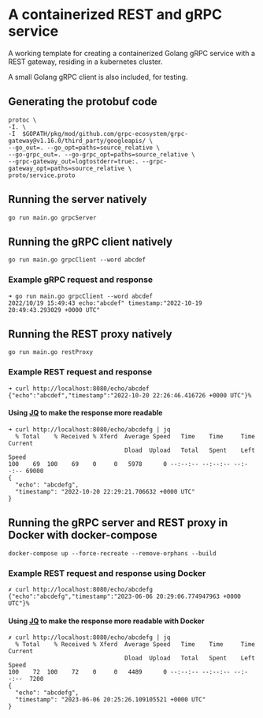 # A containerized REST and gRPC service

A working template for creating a containerized Golang gRPC
service with a REST gateway, residing in a kubernetes cluster.

A small Golang gRPC client is also included, for testing.

## Generating the protobuf code

```shell
protoc \
-I. \
-I  $GOPATH/pkg/mod/github.com/grpc-ecosystem/grpc-gateway@v1.16.0/third_party/googleapis/ \
--go_out=. --go_opt=paths=source_relative \
--go-grpc_out=. --go-grpc_opt=paths=source_relative \
--grpc-gateway_out=logtostderr=true:. --grpc-gateway_opt=paths=source_relative \
proto/service.proto
```

## Running the server natively

```shell
go run main.go grpcServer
```

## Running the gRPC client natively

```shell
go run main.go grpcClient --word abcdef
```

### Example gRPC request and response

```shell
➜ go run main.go grpcClient --word abcdef
2022/10/19 15:49:43 echo:"abcdef" timestamp:"2022-10-19 20:49:43.293029 +0000 UTC"
```

## Running the REST proxy natively

```shell
go run main.go restProxy
```

### Example REST request and response

```shell
➜ curl http://localhost:8080/echo/abcdef
{"echo":"abcdef","timestamp":"2022-10-20 22:26:46.416726 +0000 UTC"}%
```

#### Using [JQ](https://github.com/stedolan/jq) to make the response more readable

```shell
➜ curl http://localhost:8080/echo/abcdefg | jq
  % Total    % Received % Xferd  Average Speed   Time    Time     Time  Current
                                 Dload  Upload   Total   Spent    Left  Speed
100    69  100    69    0     0   5978      0 --:--:-- --:--:-- --:--:-- 69000
{
  "echo": "abcdefg",
  "timestamp": "2022-10-20 22:29:21.706632 +0000 UTC"
}
```

## Running the gRPC server and REST proxy in Docker with docker-compose

```shell
docker-compose up --force-recreate --remove-orphans --build
```

### Example REST request and response using Docker

```shell
✗ curl http://localhost:8080/echo/abcdefg
{"echo":"abcdefg","timestamp":"2023-06-06 20:29:06.774947963 +0000 UTC"}%
```

#### Using [JQ](https://github.com/stedolan/jq) to make the response more readable with Docker

```shell
✗ curl http://localhost:8080/echo/abcdefg | jq
  % Total    % Received % Xferd  Average Speed   Time    Time     Time  Current
                                 Dload  Upload   Total   Spent    Left  Speed
100    72  100    72    0     0   4489      0 --:--:-- --:--:-- --:--:--  7200
{
  "echo": "abcdefg",
  "timestamp": "2023-06-06 20:25:26.109105521 +0000 UTC"
}
```
